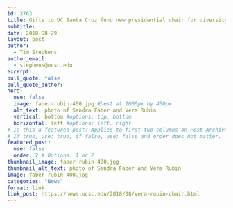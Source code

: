 ```yaml
---
id: 3763
title: Gifts to UC Santa Cruz fund new presidential chair for diversity in astronomy
subtitle: 
date: 2018-08-29
layout: post
author:
  - Tim Stephens
author_email:
  - stephens@ucsc.edu
excerpt: 
pull_quote: false
pull_quote_author:
hero:
  use: false
  image: faber-rubin-400.jpg #best at 1000px by 450px
  alt_text: photo of Sandra Faber and Vera Rubin
  vertical: bottom #options: top, bottom
  horizontal: left #options: left, right
# Is this a featured post? Applies to first two columns on Post Archive Page.
# If true, use: true; if false, use: false and order does not matter.
featured_post:
  use: false
  order: 2 # Options: 1 or 2
thumbnail_image: faber-rubin-400.jpg
thumbnail_alt_text: photo of Sandra Faber and Vera Rubin
image: faber-rubin-400.jpg
categories: "News"
format: link
link_post: https://news.ucsc.edu/2018/08/vera-rubin-chair.html
---
```


